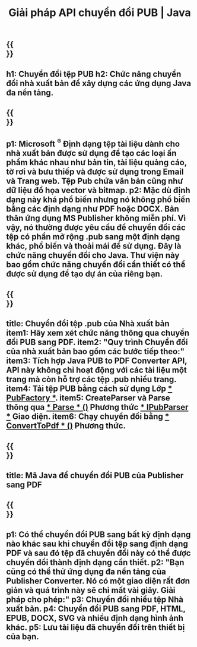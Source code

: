 ﻿---
translation: true
template: /_templates/conversion-java.md
title: Giải pháp API chuyển đổi PUB | Java
url: /java/conversion/
description: Chuyển đổi tệp Microsoft Publisher theo chương trình thông qua thư viện Java. Giải pháp API đơn giản để xây dựng dự án Java chuyển đổi PUB của riêng bạn.
metakeywords: công cụ chuyển đổi pub java, chuyển đổi tập tin pub java
family: pub
platformtag: java
feature: conversion
---

{{<section banner>}}
---
h1: Chuyển đổi tệp PUB
h2: Chức năng chuyển đổi nhà xuất bản để xây dựng các ứng dụng Java đa nền tảng.
---

{{<section overview>}}
---
p1: Microsoft <sup> ® </sup> Định dạng tệp tài liệu dành cho nhà xuất bản được sử dụng để tạo các loại ấn phẩm khác nhau như bản tin, tài liệu quảng cáo, tờ rơi và bưu thiếp và được sử dụng trong Email và Trang web. Tệp Pub chứa văn bản cũng như dữ liệu đồ họa vector và bitmap.
p2: Mặc dù định dạng này khá phổ biến nhưng nó không phổ biến bằng các định dạng như PDF hoặc DOCX. Bản thân ứng dụng MS Publisher không miễn phí. Vì vậy, nó thường được yêu cầu để chuyển đổi các tệp có phần mở rộng .pub sang một định dạng khác, phổ biến và thoải mái để sử dụng. Đây là chức năng chuyển đổi cho Java. Thư viện này bao gồm chức năng chuyển đổi cần thiết có thể được sử dụng để tạo dự án của riêng bạn.
---

{{<section feature1>}}
---
title: Chuyển đổi tệp .pub của Nhà xuất bản
item1: Hãy xem xét chức năng thông qua chuyển đổi PUB sang PDF.
item2: "Quy trình Chuyển đổi của nhà xuất bản bao gồm các bước tiếp theo:"
item3: Tích hợp Java PUB to PDF Converter API, API này không chỉ hoạt động với các tài liệu một trang mà còn hỗ trợ các tệp .pub nhiều trang.
item4: Tải tệp PUB bằng cách sử dụng Lớp [* PubFactory *](https://reference.aspose.com/pub/java/com.aspose.pub/PubFactory).
item5: CreateParser và Parse thông qua [* Parse * ()](https://reference.aspose.com/pub/java/com.aspose.pub/IPubParser#parse--) Phương thức [* IPubParser *](https://reference.aspose.com/pub/java/com.aspose.pub/IPubParser) Giao diện.
item6: Chạy chuyển đổi bằng [* ConvertToPdf * ()](https://reference.aspose.com/pub/java/com.aspose.pub/IPdfConverter#convertToPdf-com.aspose.pub.Document-java.io.OutputStream-) Phương thức.
---

{{<section codeexample>}}
---
title: Mã Java để chuyển đổi PUB của Publisher sang PDF
---

{{<section summary>}}
---
p1: Có thể chuyển đổi PUB sang bất kỳ định dạng nào khác sau khi chuyển đổi tệp sang định dạng PDF và sau đó tệp đã chuyển đổi này có thể được chuyển đổi thành định dạng cần thiết.
p2: "Bạn cũng có thể thử ứng dụng đa nền tảng của Publisher Converter. Nó có một giao diện rất đơn giản và quá trình này sẽ chỉ mất vài giây. Giải pháp cho phép:"
p3: Chuyển đổi nhiều tệp Nhà xuất bản.
p4: Chuyển đổi PUB sang PDF, HTML, EPUB, DOCX, SVG và nhiều định dạng hình ảnh khác.
p5: Lưu tài liệu đã chuyển đổi trên thiết bị của bạn.
---